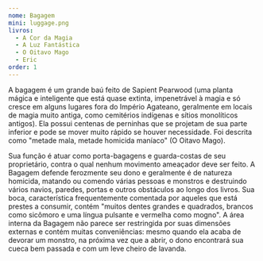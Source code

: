 ```yaml
---
nome: Bagagem
mini: luggage.png
livros:
  - A Cor da Magia
  - A Luz Fantástica
  - O Oitavo Mago
  - Eric
order: 1
---
```


A bagagem é um grande baú feito de Sapient Pearwood (uma planta mágica e inteligente que está quase extinta, impenetrável à magia e só cresce em alguns lugares fora do Império Agateano, geralmente em locais de magia muito antiga, como cemitérios indígenas e sítios monolíticos antigos). Ela possui centenas de perninhas que se projetam de sua parte inferior e pode se mover muito rápido se houver necessidade. Foi descrita como "metade mala, metade homicida maníaco" (O Oitavo Mago).

Sua função é atuar como porta-bagagens e guarda-costas de seu proprietário, contra o qual nenhum movimento ameaçador deve ser feito. A Bagagem defende ferozmente seu dono e geralmente é de natureza homicida, matando ou comendo várias pessoas e monstros e destruindo vários navios, paredes, portas e outros obstáculos ao longo dos livros. Sua boca, característica frequentemente comentada por aqueles que está prestes a consumir, contém "muitos dentes grandes e quadrados, brancos como sicômoro e uma língua pulsante e vermelha como mogno". A área interna da Bagagem não parece ser restringida por suas dimensões externas e contém muitas conveniências: mesmo quando ela acaba de devorar um monstro, na próxima vez que a abrir, o dono encontrará sua cueca bem passada e com um leve cheiro de lavanda.